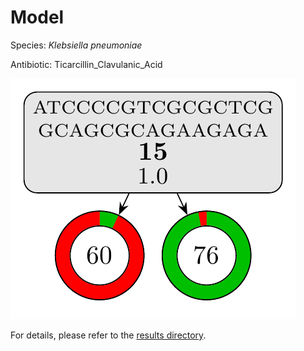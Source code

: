 
# Model

Species: *Klebsiella pneumoniae*

Antibiotic: Ticarcillin_Clavulanic_Acid

<a href="./model.pdf"><img src="./model.png" /></a>

For details, please refer to the [results directory](../../../../../results/cart_b/klebsiella%20pneumoniae/ticarcillin_clavulanic_acid/repeat_4/).

